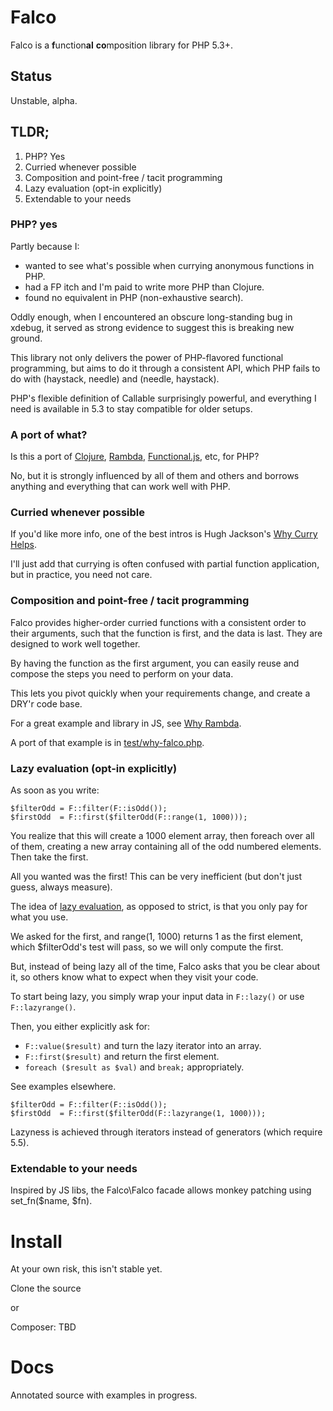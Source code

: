 Falco
=====

Falco is a **f**unction**al** **co**mposition library for PHP 5.3+.

## Status

Unstable, alpha.

## TLDR;

1. PHP? Yes
2. Curried whenever possible
3. Composition and point-free / tacit programming
4. Lazy evaluation (opt-in explicitly)
5. Extendable to your needs

### PHP? yes

Partly because I:

* wanted to see what's possible when currying anonymous functions in PHP.
* had a FP itch and I'm paid to write more PHP than Clojure.
* found no equivalent in PHP (non-exhaustive search).

Oddly enough, when I encountered an obscure long-standing bug in xdebug, it served
as strong evidence to suggest this is breaking new ground.

This library not only delivers the power of PHP-flavored functional programming,
but aims to do it through a consistent API, which PHP fails to do with
(haystack, needle) and (needle, haystack).

PHP's flexible definition of Callable surprisingly powerful, and everything I need
is available in 5.3 to stay compatible for older setups.

### A port of what?

Is this a port of [Clojure](http://clojure.org), [Rambda](https://github.com/CrossEye/ramda),
[Functional.js](http://functionaljs.com/), etc, for PHP?

No, but it is strongly influenced by all of them and others and borrows anything and
everything that can work well with PHP.

### Curried whenever possible

If you'd like more info, one of the best intros is Hugh Jackson's [Why Curry Helps](http://hughfdjackson.com/javascript/why-curry-helps/).

I'll just add that currying is often confused with partial function application,
but in practice, you need not care.

### Composition and point-free / tacit programming

Falco provides higher-order curried functions with a consistent order to their arguments,
such that the function is first, and the data is last.  They are designed to work well together.

By having the function as the first argument, you can easily reuse and compose the
steps you need to perform on your data.

This lets you pivot quickly when your requirements change, and create a DRY'r code base.

For a great example and library in JS, see [Why Rambda](http://fr.umio.us/why-ramda/).

A port of that example is in [test/why-falco.php](https://github.com/alexpw/falco/blob/master/test/why-falco.php).

### Lazy evaluation (opt-in explicitly)

As soon as you write:
```
$filterOdd = F::filter(F::isOdd());
$firstOdd  = F::first($filterOdd(F::range(1, 1000)));
```
You realize that this will create a 1000 element array, then foreach over all of them,
creating a new array containing all of the odd numbered elements.  Then take the first.

All you wanted was the first!  This can be very inefficient (but don't just guess, always measure).

The idea of [lazy evaluation](https://en.wikipedia.org/wiki/Lazy_evaluation), as opposed to strict, is that you only pay for what you use.

We asked for the first, and range(1, 1000) returns 1 as the first element, which 
$filterOdd's test will pass, so we will only compute the first.

But, instead of being lazy all of the time, Falco asks that you be clear about it, so
others know what to expect when they visit your code.

To start being lazy, you simply wrap your input data in ```F::lazy()``` or use ```F::lazyrange()```.

Then, you either explicitly ask for:
* ```F::value($result)``` and turn the lazy iterator into an array.
* ```F::first($result)``` and return the first element.
* ```foreach ($result as $val)``` and ```break;``` appropriately.

See examples elsewhere.
```
$filterOdd = F::filter(F::isOdd());
$firstOdd  = F::first($filterOdd(F::lazyrange(1, 1000)));
```
Lazyness is achieved through iterators instead of generators (which require 5.5).

### Extendable to your needs

Inspired by JS libs, the Falco\Falco facade allows monkey patching using set_fn($name, $fn).

# Install

At your own risk, this isn't stable yet.

Clone the source

or

Composer: TBD

# Docs

Annotated source with examples in progress.
